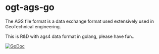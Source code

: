 ogt-ags-go
===================

The AGS file format is a data exchange format
used extensively used in GeoTechnical engineering.

This is R&D with ags4 data format
in golang, please have fun..

[![GoDoc](https://godoc.org/github.com/open-geotechnical/ogt-ags-go?status.svg)](https://godoc.org/github.com/open-geotechnical/ogt-ags-go)
